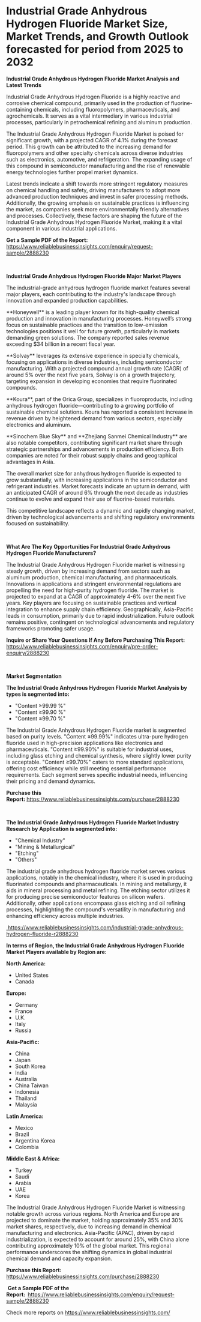 <p><h1>Industrial Grade Anhydrous Hydrogen Fluoride Market Size, Market Trends, and Growth Outlook forecasted for period from 2025 to 2032</h1></p><p><strong>Industrial Grade Anhydrous Hydrogen Fluoride Market Analysis and Latest Trends</strong></p>
<p><p>Industrial Grade Anhydrous Hydrogen Fluoride is a highly reactive and corrosive chemical compound, primarily used in the production of fluorine-containing chemicals, including fluoropolymers, pharmaceuticals, and agrochemicals. It serves as a vital intermediary in various industrial processes, particularly in petrochemical refining and aluminum production.</p><p>The Industrial Grade Anhydrous Hydrogen Fluoride Market is poised for significant growth, with a projected CAGR of 4.1% during the forecast period. This growth can be attributed to the increasing demand for fluoropolymers and other specialty chemicals across diverse industries such as electronics, automotive, and refrigeration. The expanding usage of this compound in semiconductor manufacturing and the rise of renewable energy technologies further propel market dynamics.</p><p>Latest trends indicate a shift towards more stringent regulatory measures on chemical handling and safety, driving manufacturers to adopt more advanced production techniques and invest in safer processing methods. Additionally, the growing emphasis on sustainable practices is influencing the market, as companies seek more environmentally friendly alternatives and processes. Collectively, these factors are shaping the future of the Industrial Grade Anhydrous Hydrogen Fluoride Market, making it a vital component in various industrial applications.</p></p>
<p><strong>Get a Sample PDF of the Report:&nbsp;</strong> <a href="https://www.reliablebusinessinsights.com/enquiry/request-sample/2888230?utm_campaign=3043&utm_medium=2&utm_source=Github&utm_content=ia&utm_term=14032025&utm_id=industrial-grade-anhydrous-hydrogen-fluoride">https://www.reliablebusinessinsights.com/enquiry/request-sample/2888230</a></p>
<p>&nbsp;</p>
<p><strong>Industrial Grade Anhydrous Hydrogen Fluoride Major Market Players</strong></p>
<p><p>The industrial-grade anhydrous hydrogen fluoride market features several major players, each contributing to the industry's landscape through innovation and expanded production capabilities.</p><p>**Honeywell** is a leading player known for its high-quality chemical production and innovation in manufacturing processes. Honeywell’s strong focus on sustainable practices and the transition to low-emission technologies positions it well for future growth, particularly in markets demanding green solutions. The company reported sales revenue exceeding $34 billion in a recent fiscal year.</p><p>**Solvay** leverages its extensive experience in specialty chemicals, focusing on applications in diverse industries, including semiconductor manufacturing. With a projected compound annual growth rate (CAGR) of around 5% over the next five years, Solvay is on a growth trajectory, targeting expansion in developing economies that require fluorinated compounds.</p><p>**Koura**, part of the Orica Group, specializes in fluoroproducts, including anhydrous hydrogen fluoride—contributing to a growing portfolio of sustainable chemical solutions. Koura has reported a consistent increase in revenue driven by heightened demand from various sectors, especially electronics and aluminum.</p><p>**Sinochem Blue Sky** and **Zhejiang Sanmei Chemical Industry** are also notable competitors, contributing significant market share through strategic partnerships and advancements in production efficiency. Both companies are noted for their robust supply chains and geographical advantages in Asia.</p><p>The overall market size for anhydrous hydrogen fluoride is expected to grow substantially, with increasing applications in the semiconductor and refrigerant industries. Market forecasts indicate an upturn in demand, with an anticipated CAGR of around 6% through the next decade as industries continue to evolve and expand their use of fluorine-based materials. </p><p>This competitive landscape reflects a dynamic and rapidly changing market, driven by technological advancements and shifting regulatory environments focused on sustainability.</p></p>
<p>&nbsp;</p>
<p><strong>What Are The Key Opportunities For Industrial Grade Anhydrous Hydrogen Fluoride Manufacturers?</strong></p>
<p><p>The Industrial Grade Anhydrous Hydrogen Fluoride market is witnessing steady growth, driven by increasing demand from sectors such as aluminum production, chemical manufacturing, and pharmaceuticals. Innovations in applications and stringent environmental regulations are propelling the need for high-purity hydrogen fluoride. The market is projected to expand at a CAGR of approximately 4-6% over the next five years. Key players are focusing on sustainable practices and vertical integration to enhance supply chain efficiency. Geographically, Asia-Pacific leads in consumption, primarily due to rapid industrialization. Future outlook remains positive, contingent on technological advancements and regulatory frameworks promoting safer usage.</p></p>
<p><strong>Inquire or Share Your Questions If Any Before Purchasing This Report:</strong> <a href="https://www.reliablebusinessinsights.com/enquiry/pre-order-enquiry/2888230?utm_campaign=3043&utm_medium=2&utm_source=Github&utm_content=ia&utm_term=14032025&utm_id=industrial-grade-anhydrous-hydrogen-fluoride">https://www.reliablebusinessinsights.com/enquiry/pre-order-enquiry/2888230</a></p>
<p>&nbsp;</p>
<p><strong>Market Segmentation</strong></p>
<p><strong>The Industrial Grade Anhydrous Hydrogen Fluoride Market Analysis by types is segmented into:</strong></p>
<p><ul><li>"Content ≥99.99 %"</li><li>"Content ≥99.90 %"</li><li>"Content ≥99.70 %"</li></ul></p>
<p><p>The Industrial Grade Anhydrous Hydrogen Fluoride market is segmented based on purity levels. "Content ≥99.99%" indicates ultra-pure hydrogen fluoride used in high-precision applications like electronics and pharmaceuticals. "Content ≥99.90%" is suitable for industrial uses, including glass etching and chemical synthesis, where slightly lower purity is acceptable. "Content ≥99.70%" caters to more standard applications, offering cost efficiency while still meeting essential performance requirements. Each segment serves specific industrial needs, influencing their pricing and demand dynamics.</p></p>
<p><strong>Purchase this Report:&nbsp;</strong><a href="https://www.reliablebusinessinsights.com/purchase/2888230?utm_campaign=3043&utm_medium=2&utm_source=Github&utm_content=ia&utm_term=14032025&utm_id=industrial-grade-anhydrous-hydrogen-fluoride">https://www.reliablebusinessinsights.com/purchase/2888230</a></p>
<p>&nbsp;</p>
<p><strong>The Industrial Grade Anhydrous Hydrogen Fluoride Market Industry Research by Application is segmented into:</strong></p>
<p><ul><li>"Chemical Industry"</li><li>"Mining & Metallurgical"</li><li>"Etching"</li><li>"Others"</li></ul></p>
<p><p>The industrial grade anhydrous hydrogen fluoride market serves various applications, notably in the chemical industry, where it is used in producing fluorinated compounds and pharmaceuticals. In mining and metallurgy, it aids in mineral processing and metal refining. The etching sector utilizes it for producing precise semiconductor features on silicon wafers. Additionally, other applications encompass glass etching and oil refining processes, highlighting the compound's versatility in manufacturing and enhancing efficiency across multiple industries.</p></p>
<p><a href="https://www.reliablebusinessinsights.com/industrial-grade-anhydrous-hydrogen-fluoride-r2888230?utm_campaign=3043&utm_medium=2&utm_source=Github&utm_content=ia&utm_term=14032025&utm_id=industrial-grade-anhydrous-hydrogen-fluoride">&nbsp;https://www.reliablebusinessinsights.com/industrial-grade-anhydrous-hydrogen-fluoride-r2888230</a></p>
<p><strong>In terms of Region, the Industrial Grade Anhydrous Hydrogen Fluoride Market Players available by Region are:</strong></p>
<p>
    <p> <strong> North America: </strong>
        <ul>
            <li>United States</li>
            <li>Canada</li>
        </ul>
        </p> 
    <p> <strong> Europe: </strong>
        <ul>
            <li>Germany</li>
            <li>France</li>
            <li>U.K.</li>
            <li>Italy</li>
            <li>Russia</li>
        </ul>
        </p> 
    <p> <strong> Asia-Pacific: </strong>
        <ul>
            <li>China</li>
            <li>Japan</li>
            <li>South Korea</li>
            <li>India</li>
            <li>Australia</li>
            <li>China Taiwan</li>
            <li>Indonesia</li>
            <li>Thailand</li>
            <li>Malaysia</li>
        </ul>
        </p> 
    <p> <strong> Latin America: </strong>
        <ul>
            <li>Mexico</li>
            <li>Brazil</li>
            <li>Argentina Korea</li>
            <li>Colombia</li>
        </ul>
        </p> 
    <p> <strong> Middle East & Africa: </strong>
        <ul>
            <li>Turkey</li>
            <li>Saudi</li>
            <li>Arabia</li>
            <li>UAE</li>
            <li>Korea</li>
        </ul>
    </p>
    </p>
<p><p>The Industrial Grade Anhydrous Hydrogen Fluoride Market is witnessing notable growth across various regions. North America and Europe are projected to dominate the market, holding approximately 35% and 30% market shares, respectively, due to increasing demand in chemical manufacturing and electronics. Asia-Pacific (APAC), driven by rapid industrialization, is expected to account for around 25%, with China alone contributing approximately 10% of the global market. This regional performance underscores the shifting dynamics in global industrial chemical demand and capacity expansion.</p></p>
<p><strong>Purchase this Report: </strong><a href="https://www.reliablebusinessinsights.com/purchase/2888230?utm_campaign=3043&utm_medium=2&utm_source=Github&utm_content=ia&utm_term=14032025&utm_id=industrial-grade-anhydrous-hydrogen-fluoride">https://www.reliablebusinessinsights.com/purchase/2888230</a></p>
<p>&nbsp;<strong>Get a Sample PDF of the Report:&nbsp;&nbsp;</strong><a href="https://www.reliablebusinessinsights.com/enquiry/request-sample/2888230?utm_campaign=3043&utm_medium=2&utm_source=Github&utm_content=ia&utm_term=14032025&utm_id=industrial-grade-anhydrous-hydrogen-fluoride">https://www.reliablebusinessinsights.com/enquiry/request-sample/2888230</a></p>
<p><strong></strong></p>
<p>Check more reports on <a href="https://www.reliablebusinessinsights.com/?utm_campaign=3043&utm_medium=2&utm_source=Github&utm_content=ia&utm_term=14032025&utm_id=industrial-grade-anhydrous-hydrogen-fluoride">https://www.reliablebusinessinsights.com/</a></p>